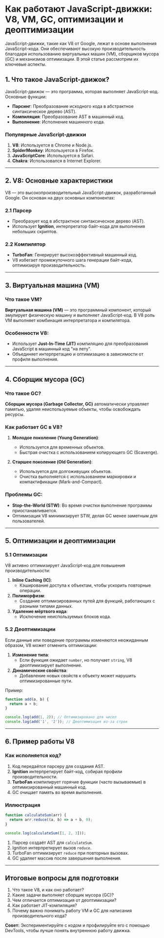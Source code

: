 # Как работают JavaScript-движки: V8, VM, GC, оптимизации и деоптимизации

JavaScript-движки, такие как V8 от Google, лежат в основе выполнения JavaScript-кода. Они обеспечивают высокую производительность благодаря использованию виртуальных машин (VM), сборщиков мусора (GC) и механизмов оптимизации. В этой статье рассмотрим их ключевые аспекты.

## 1. Что такое JavaScript-движок?
JavaScript-движок — это программа, которая выполняет JavaScript-код. Основные функции:
- **Парсинг**: Преобразование исходного кода в абстрактное синтаксическое дерево (AST).
- **Компиляция**: Преобразование AST в машинный код.
- **Выполнение**: Исполнение машинного кода.

### Популярные JavaScript-движки
1. **V8**: Используется в Chrome и Node.js.
2. **SpiderMonkey**: Используется в Firefox.
3. **JavaScriptCore**: Используется в Safari.
4. **Chakra**: Использовался в Internet Explorer.

---

## 2. V8: Основные характеристики

V8 — это высокопроизводительный JavaScript-движок, разработанный Google. Он основан на двух основных компонентах:

### 2.1 Парсер
- Преобразует код в абстрактное синтаксическое дерево (AST).
- Использует **Ignition**, интерпретатор байт-кода для выполнения небольших скриптов.

### 2.2 Компилятор
- **TurboFan**: Генерирует высокоэффективный машинный код.
- V8 избегает промежуточного шага генерации байт-кода, оптимизируя производительность.

---

## 3. Виртуальная машина (VM)

### Что такое VM?
**Виртуальная машина (VM)** — это программный компонент, который эмулирует физическую машину и выполняет JavaScript-код. В V8 роль VM выполняет комбинация интерпретатора и компилятора.

### Особенности V8:
- Использует **Just-In-Time (JIT)** компиляцию для преобразования JavaScript в машинный код "на лету".
- Объединяет интерпретацию и оптимизацию в зависимости от профиля выполнения.

---

## 4. Сборщик мусора (GC)

### Что такое GC?
**Сборщик мусора (Garbage Collector, GC)** автоматически управляет памятью, удаляя неиспользуемые объекты, чтобы освобождать ресурсы.

### Как работает GC в V8?
1. **Молодое поколение (Young Generation)**:
   - Используется для временных объектов.
   - Быстрая очистка с использованием копирующего GC (Scavenge).

2. **Старшее поколение (Old Generation)**:
   - Используется для долгоживущих объектов.
   - Очистка выполняется с использованием маркировки и компактификации (Mark-and-Compact).

### Проблемы GC:
- **Stop-the-World (STW)**: Во время очистки выполнение программы приостанавливается.
- Оптимизация V8 минимизирует STW, делая GC менее заметным для пользователей.

---

## 5. Оптимизации и деоптимизации

### 5.1 Оптимизации
V8 активно оптимизирует JavaScript-код для повышения производительности:
1. **Inline Caching (IC)**:
   - Кэширование доступа к объектам, чтобы ускорить повторные операции.
2. **Полиморфизм**:
   - Создание оптимизированных путей для функций, работающих с разными типами данных.
3. **Удаление мёртвого кода**:
   - Исключение неиспользуемых блоков кода.

### 5.2 Деоптимизации
Если данные или поведение программы изменяются неожиданным образом, V8 может отменить оптимизации:
1. **Изменение типа**:
   - Если функция ожидает `number`, но получает `string`, V8 деоптимизирует выполнение.
2. **Динамические свойства**:
   - Добавление новых свойств к объекту может нарушить оптимизированные пути.

Пример:
```javascript
function add(a, b) {
  return a + b;
}

console.log(add(1, 2)); // Оптимизировано для чисел
console.log(add('1', '2')); // Деоптимизация из-за строк
```

---

## 6. Пример работы V8

### Как исполняется код?
1. Код передаётся парсеру для создания AST.
2. **Ignition** интерпретирует байт-код, собирая профили производительности.
3. **TurboFan** компилирует горячие функции (часто вызываемые) в оптимизированный машинный код.
4. GC очищает память во время выполнения.

### Иллюстрация
```javascript
function calculateSum(arr) {
  return arr.reduce((a, b) => a + b, 0);
}

console.log(calculateSum([1, 2, 3]));
```
1. Парсер создаёт AST для `calculateSum`.
2. Ignition интерпретирует вызов `reduce`.
3. TurboFan оптимизирует `reduce` при повторных вызовах.
4. GC удаляет массив после завершения выполнения.

---

## Итоговые вопросы для подготовки

1. Что такое V8, и как оно работает?
2. Какие задачи выполняет сборщик мусора (GC)?
3. Чем отличается оптимизация от деоптимизации?
4. Как работает JIT-компиляция?
5. Почему важно понимать работу VM и GC для написания производительного кода?

**Совет:** Экспериментируйте с кодом и профилируйте его с помощью DevTools, чтобы лучше понять внутреннюю работу движка.

